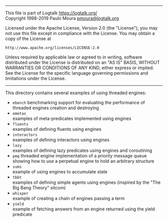________________________________________________________________________

This file is part of Logtalk <https://logtalk.org/>  
Copyright 1998-2019 Paulo Moura <pmoura@logtalk.org>

Licensed under the Apache License, Version 2.0 (the "License");
you may not use this file except in compliance with the License.
You may obtain a copy of the License at

    http://www.apache.org/licenses/LICENSE-2.0

Unless required by applicable law or agreed to in writing, software
distributed under the License is distributed on an "AS IS" BASIS,
WITHOUT WARRANTIES OR CONDITIONS OF ANY KIND, either express or implied.
See the License for the specific language governing permissions and
limitations under the License.
________________________________________________________________________


This directory contains several examples of using threaded engines:

- `ebench`
	benchmarking support for evaluating the performance of threaded
	engines creation and destroying
- `emetas`  
	examples of meta-predicates implemented using engines
- `fluents`  
	examples of defining fluents using engines
- `interactors`  
	examples of defining interactors using engines
- `lazy`  
	examples of defining lazy predicates using engines and coroutining
- `pmq`
	threaded engine implementation of a priority message queue showing
	how to use a perpetual engine to hold an arbitrary structure
- `sums`  
	example of using engines to accumulate state
- `tbbt`  
	examples of defining simple agents using engines
	(inspired by the "The Big Bang Theory" sitcom)
- `whisper`  
	example of creating a chain of engines passing a term
- `yield`  
	example of fetching answers from an engine returned using the
	yield predicate
